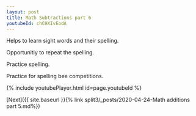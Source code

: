 ```yaml
---
layout: post
title: Math Subtractions part 6
youtubeId: chCHXIvEodA
---
```

 
 
Helps to learn sight words and their spelling.

Opportunitiy to repeat the spelling. 

Practice spelling. 
 
Practice for spelling bee competitions. 
 
{% include youtubePlayer.html id=page.youtubeId %}
 
 

[Next]({{ site.baseurl }}{% link  split3/_posts/2020-04-24-Math additions part 5.md%})
 
